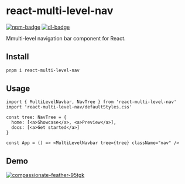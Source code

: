 # react-multi-level-nav

[![npm-badge]][npm-url] [![dl-badge]][npm-url]

Mmulti-level navigation bar component for React.

## Install

```sh
pnpm i react-multi-level-nav
```

## Usage

```tsx
import { MultiLevelNavbar, NavTree } from 'react-multi-level-nav'
import 'react-multi-level-nav/defaultStyles.css'

const tree: NavTree = {
  home: [<a>Showcase</a>, <a>Preview</a>],
  docs: [<a>Get started</a>]
}

const App = () => <MultiLevelNavbar tree={tree} className="nav" />
```

## Demo

[![compassionate-feather-95tgk](https://codesandbox.io/static/img/play-codesandbox.svg)](https://codesandbox.io/s/compassionate-feather-95tgk)

[npm-badge]: https://img.shields.io/npm/v/react-multi-level-nav?style=flat-square
[dl-badge]: https://img.shields.io/npm/dt/react-multi-level-nav?style=flat-square
[npm-url]: https://npmjs.com/package/react-multi-level-nav

